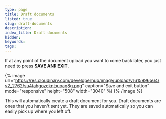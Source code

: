 ```yaml
---
type: page
title: Draft documents
listed: true
slug: draft-documents
description: 
index_title: Draft documents
hidden: 
keywords: 
tags: 
---
```


If at any point of the document upload you want to come back later, you just need to press **SAVE AND EXIT**.

{% image url="https://res.cloudinary.com/developerhub/image/upload/v1615996564/v2_2762/su4tahgozekntouoag8g.png" caption="Save and exit button" mode="responsive" height="508" width="3040" %}
{% /image %}

This will automatically create a draft document for you. Draft documents are ones that you haven't sent yet. They are saved automatically so you can easily pick up where you left off.